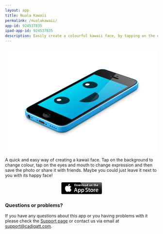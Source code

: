 ```yaml
---
layout: app
title: Nuala Kawaii
permalink: /nualakawaii/
app-id: 924537835
ipad-app-id: 924537835
description: Easily create a colourful kawaii face, by tapping on the eyes and mouth to change expression, and the background to change colour. Then you can save the photo or share it with friends. Maybe you could just leave it next to you with its happy face!
---
```

![Nuala Kawaii product](/assets/images/nualakawaii/product.png)

A quick and easy way of creating a kawaii face. Tap on the background to change colour, tap on the eyes and mouth to change expression and then save the photo or share it with friends. Maybe you could just leave it next to you with its happy face!

<p style="text-align: center;"><a href="https://appstore.com/robclarke/nualakawaii"><img class="aligncenter" title="Available on the iPhone App Store" alt="Available on the iPhone App Store" src="/assets/images/Download_on_the_App_Store_Badge_US-UK_135x40.png" width="135" height="40"></a></p>


### Questions or problems?

If you have any questions about this app or you having problems with it please check the [Support page](/nualakawaii/support/) or contact us via email at [support@cadigatt.com](mailto:support@cadigatt.com).
